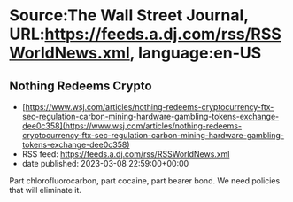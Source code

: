 # Source:The Wall Street Journal, URL:https://feeds.a.dj.com/rss/RSSWorldNews.xml, language:en-US

## Nothing Redeems Crypto
 - [https://www.wsj.com/articles/nothing-redeems-cryptocurrency-ftx-sec-regulation-carbon-mining-hardware-gambling-tokens-exchange-dee0c358](https://www.wsj.com/articles/nothing-redeems-cryptocurrency-ftx-sec-regulation-carbon-mining-hardware-gambling-tokens-exchange-dee0c358)
 - RSS feed: https://feeds.a.dj.com/rss/RSSWorldNews.xml
 - date published: 2023-03-08 22:59:00+00:00

Part chlorofluorocarbon, part cocaine, part bearer bond. We need policies that will eliminate it.

